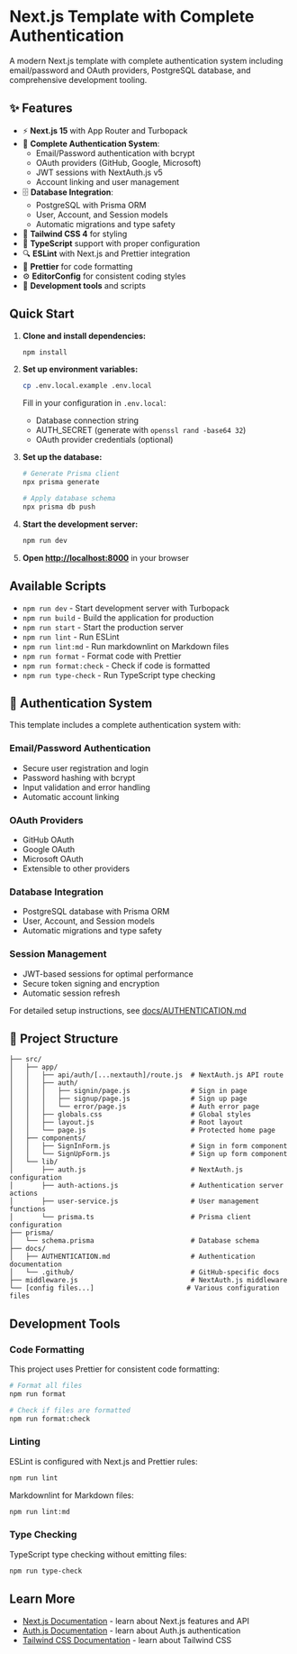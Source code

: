 # Next.js Template with Complete Authentication

A modern Next.js template with complete authentication system including email/password and OAuth providers, PostgreSQL database, and comprehensive development tooling.

## ✨ Features

- ⚡ **Next.js 15** with App Router and Turbopack
- 🔐 **Complete Authentication System**:
  - Email/Password authentication with bcrypt
  - OAuth providers (GitHub, Google, Microsoft)
  - JWT sessions with NextAuth.js v5
  - Account linking and user management
- 🗄️ **Database Integration**:
  - PostgreSQL with Prisma ORM
  - User, Account, and Session models
  - Automatic migrations and type safety
- 🎨 **Tailwind CSS 4** for styling
- 📝 **TypeScript** support with proper configuration
- 🔍 **ESLint** with Next.js and Prettier integration
- 💅 **Prettier** for code formatting
- ⚙️ **EditorConfig** for consistent coding styles
- 🔧 **Development tools** and scripts

## Quick Start

1. **Clone and install dependencies:**

   ```bash
   npm install
   ```

2. **Set up environment variables:**

   ```bash
   cp .env.local.example .env.local
   ```

   Fill in your configuration in `.env.local`:

   - Database connection string
   - AUTH_SECRET (generate with `openssl rand -base64 32`)
   - OAuth provider credentials (optional)

3. **Set up the database:**

   ```bash
   # Generate Prisma client
   npx prisma generate

   # Apply database schema
   npx prisma db push
   ```

4. **Start the development server:**

   ```bash
   npm run dev
   ```

5. **Open [http://localhost:8000](http://localhost:8000)** in your browser

## Available Scripts

- `npm run dev` - Start development server with Turbopack
- `npm run build` - Build the application for production
- `npm run start` - Start the production server
- `npm run lint` - Run ESLint
- `npm run lint:md` - Run markdownlint on Markdown files
- `npm run format` - Format code with Prettier
- `npm run format:check` - Check if code is formatted
- `npm run type-check` - Run TypeScript type checking

## 🔐 Authentication System

This template includes a complete authentication system with:

### **Email/Password Authentication**

- Secure user registration and login
- Password hashing with bcrypt
- Input validation and error handling
- Automatic account linking

### **OAuth Providers**

- GitHub OAuth
- Google OAuth
- Microsoft OAuth
- Extensible to other providers

### **Database Integration**

- PostgreSQL database with Prisma ORM
- User, Account, and Session models
- Automatic migrations and type safety

### **Session Management**

- JWT-based sessions for optimal performance
- Secure token signing and encryption
- Automatic session refresh

For detailed setup instructions, see [docs/AUTHENTICATION.md](docs/AUTHENTICATION.md)

## 📁 Project Structure

```
├── src/
│   ├── app/
│   │   ├── api/auth/[...nextauth]/route.js  # NextAuth.js API route
│   │   ├── auth/
│   │   │   ├── signin/page.js               # Sign in page
│   │   │   ├── signup/page.js               # Sign up page
│   │   │   └── error/page.js                # Auth error page
│   │   ├── globals.css                      # Global styles
│   │   ├── layout.js                        # Root layout
│   │   └── page.js                          # Protected home page
│   ├── components/
│   │   ├── SignInForm.js                    # Sign in form component
│   │   └── SignUpForm.js                    # Sign up form component
│   └── lib/
│       ├── auth.js                          # NextAuth.js configuration
│       ├── auth-actions.js                  # Authentication server actions
│       ├── user-service.js                  # User management functions
│       └── prisma.ts                        # Prisma client configuration
├── prisma/
│   └── schema.prisma                        # Database schema
├── docs/
│   ├── AUTHENTICATION.md                    # Authentication documentation
│   └── .github/                             # GitHub-specific docs
├── middleware.js                            # NextAuth.js middleware
└── [config files...]                       # Various configuration files
```

## Development Tools

### Code Formatting

This project uses Prettier for consistent code formatting:

```bash
# Format all files
npm run format

# Check if files are formatted
npm run format:check
```

### Linting

ESLint is configured with Next.js and Prettier rules:

```bash
npm run lint
```

Markdownlint for Markdown files:

```bash
npm run lint:md
```

### Type Checking

TypeScript type checking without emitting files:

```bash
npm run type-check
```

## Learn More

- [Next.js Documentation](https://nextjs.org/docs) - learn about Next.js features and API
- [Auth.js Documentation](https://authjs.dev) - learn about Auth.js authentication
- [Tailwind CSS Documentation](https://tailwindcss.com/docs) - learn about Tailwind CSS
